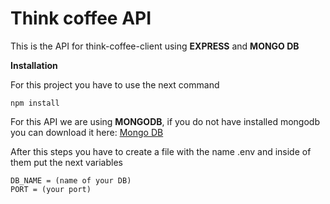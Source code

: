 # Think coffee API
This is the API for think-coffee-client using **EXPRESS** and **MONGO DB**

**Installation**

For this project you have to use the next command

```
npm install 
```

For this API we are using **MONGODB**, if you do not have installed mongodb you can download it here: [Mongo DB](https://www.mongodb.com/download-center?jmp=nav#community)

After this steps you have to create a file with the name .env and inside of them put the next variables

```
DB_NAME = (name of your DB)
PORT = (your port)
```
